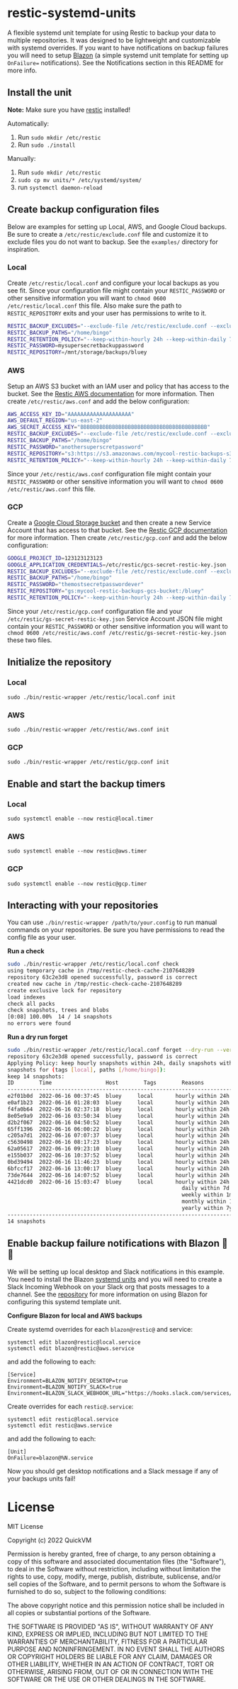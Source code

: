 # restic-systemd-units

A flexible systemd unit template for using Restic to backup your data to multiple repositories. It was designed to be lightweight and customizable with systemd overrides. If you want to have notifications on backup failures you will need to setup [Blazon](https://github.com/quickvm/blazon) (a simple systemd unit template for setting up `OnFailure=` notifications). See the Notifications section in this README for more info.

## Install the unit

**Note:** Make sure you have [restic](https://restic.readthedocs.io/en/latest/020_installation.html) installed!

Automatically:
1. Run `sudo mkdir /etc/restic`
1. Run `sudo ./install`

Manually:
1. Run `sudo mkdir /etc/restic`
1. `sudo cp mv units/* /etc/systemd/system/`
1. run `systemctl daemon-reload`


## Create backup configuration files

Below are examples for setting up Local, AWS, and Google Cloud backups. Be sure to create a `/etc/restic/exclude.conf` file and customize it to exclude files you do not want to backup. See the `examples/` directory for inspiration.

### Local

Create `/etc/restic/local.conf` and configure your local backups as you see fit. Since your configuration file might contain your `RESTIC_PASSWORD` or other sensitive information you will want to `chmod 0600 /etc/restic/local.conf` this file. Also make sure the path to `RESTIC_REPOSITORY` exits and your user has permissions to write to it.

```bash
RESTIC_BACKUP_EXCLUDES="--exclude-file /etc/restic/exclude.conf --exclude-if-present .restic_exclude"
RESTIC_BACKUP_PATHS="/home/bingo"
RESTIC_RETENTION_POLICY="--keep-within-hourly 24h --keep-within-daily 7d --keep-within-weekly 1m --keep-within-monthly 1y --keep-within-yearly 7y"
RESTIC_PASSWORD=mysupersecretbackuppassword
RESTIC_REPOSITORY=/mnt/storage/backups/bluey
```

### AWS

Setup an AWS S3 bucket with an IAM user and policy that has access to the bucket. See the [Restic AWS documentation](https://restic.readthedocs.io/en/latest/080_examples.html) for more information. Then create `/etc/restic/aws.conf` and add the below configuration:

```bash
AWS_ACCESS_KEY_ID="AAAAAAAAAAAAAAAAAAAA"
AWS_DEFAULT_REGION="us-east-2"
AWS_SECRET_ACCESS_KEY="BBBBBBBBBBBBBBBBBBBBBBBBBBBBBBBBBBBBBBBB"
RESTIC_BACKUP_EXCLUDES="--exclude-file /etc/restic/exclude.conf --exclude-if-present .restic_exclude"
RESTIC_BACKUP_PATHS="/home/bingo"
RESTIC_PASSWORD="anothersuperscretpassword"
RESTIC_REPOSITORY="s3:https://s3.amazonaws.com/mycool-restic-backups-s3-bucket/bluey"
RESTIC_RETENTION_POLICY="--keep-within-hourly 24h --keep-within-daily 7d --keep-within-weekly 1m --keep-within-monthly 1y --keep-within-yearly 7y"
```

Since your `/etc/restic/aws.conf` configuration file might contain your `RESTIC_PASSWORD` or other sensitive information you will want to `chmod 0600 /etc/restic/aws.conf` this file.

### GCP

Create a [Google Cloud Storage bucket](https://cloud.google.com/storage/docs/creating-buckets) and then create a new Service Account that has access to that bucket. See the [Restic GCP documentation](https://restic.readthedocs.io/en/latest/030_preparing_a_new_repo.html#google-cloud-storage) for more information. Then create `/etc/restic/gcp.conf` and add the below configuration:

```bash
GOOGLE_PROJECT_ID=123123123123
GOOGLE_APPLICATION_CREDENTIALS=/etc/restic/gcs-secret-restic-key.json
RESTIC_BACKUP_EXCLUDES="--exclude-file /etc/restic/exclude.conf --exclude-if-present .restic_exclude"
RESTIC_BACKUP_PATHS="/home/bingo"
RESTIC_PASSWORD="themostsecretpasswordever"
RESTIC_REPOSITORY="gs:mycool-restic-backups-gcs-bucket:/bluey"
RESTIC_RETENTION_POLICY="--keep-within-hourly 24h --keep-within-daily 7d --keep-within-weekly 1m --keep-within-monthly 1y --keep-within-yearly 7y"
```

Since your `/etc/restic/gcp.conf` configuration file and your `/etc/restic/gs-secret-restic-key.json` Service Account JSON file might contain your `RESTIC_PASSWORD` or other sensitive information you will want to `chmod 0600 /etc/restic/aws.conf /etc/restic/gs-secret-restic-key.json` these two files.

## Initialize the repository

### Local

```
sudo ./bin/restic-wrapper /etc/restic/local.conf init
```

### AWS

```
sudo ./bin/restic-wrapper /etc/restic/aws.conf init
```

### GCP

```
sudo ./bin/restic-wrapper /etc/restic/gcp.conf init
```

## Enable and start the backup timers

### Local

```
sudo systemctl enable --now restic@local.timer
```

### AWS

```
sudo systemctl enable --now restic@aws.timer
```

### GCP

```
sudo systemctl enable --now restic@gcp.timer
```

## Interacting with your repositories

You can use `./bin/restic-wrapper /path/to/your.config` to run manual commands on your repositories. Be sure you have permissions to read the config file as your user.

**Run a check**

```bash
sudo ./bin/restic-wrapper /etc/restic/local.conf check
using temporary cache in /tmp/restic-check-cache-2107648289
repository 63c2e3d8 opened successfully, password is correct
created new cache in /tmp/restic-check-cache-2107648289
create exclusive lock for repository
load indexes
check all packs
check snapshots, trees and blobs
[0:08] 100.00%  14 / 14 snapshots
no errors were found
```

**Run a dry run forget**
```bash
sudo ./bin/restic-wrapper /etc/restic/local.conf forget --dry-run --verbose --tag local --group-by "paths,tags" --keep-within-hourly 24h --keep-within-daily 7d --keep-within-weekly 1m --keep-within-monthly 1y --keep-within-yearly 7y
repository 63c2e3d8 opened successfully, password is correct
Applying Policy: keep hourly snapshots within 24h, daily snapshots within 7d, weekly snapshots within 1m, monthly snapshots within 1y, yearly snapshots within 7y
snapshots for (tags [local], paths [/home/bingo]):
keep 14 snapshots:
ID        Time                 Host        Tags        Reasons            Paths
-------------------------------------------------------------------------------------
e2f01b0d  2022-06-16 00:37:45  bluey     local       hourly within 24h  /home/bingo
e0af1b23  2022-06-16 01:28:03  bluey     local       hourly within 24h  /home/bingo
f4fa0b64  2022-06-16 02:37:18  bluey     local       hourly within 24h  /home/bingo
8e05e9a9  2022-06-16 03:50:34  bluey     local       hourly within 24h  /home/bingo
d2b2f067  2022-06-16 04:50:52  bluey     local       hourly within 24h  /home/bingo
65ff1396  2022-06-16 06:00:22  bluey     local       hourly within 24h  /home/bingo
c205a7d1  2022-06-16 07:07:37  bluey     local       hourly within 24h  /home/bingo
c5630498  2022-06-16 08:17:23  bluey     local       hourly within 24h  /home/bingo
62a05617  2022-06-16 09:23:10  bluey     local       hourly within 24h  /home/bingo
e155b037  2022-06-16 10:37:52  bluey     local       hourly within 24h  /home/bingo
0bd39494  2022-06-16 11:46:23  bluey     local       hourly within 24h  /home/bingo
6bfccf17  2022-06-16 13:00:17  bluey     local       hourly within 24h  /home/bingo
73de7644  2022-06-16 14:07:52  bluey     local       hourly within 24h  /home/bingo
4421dcd0  2022-06-16 15:03:47  bluey     local       hourly within 24h  /home/bingo
                                                       daily within 7d
                                                       weekly within 1m
                                                       monthly within 1y
                                                       yearly within 7y
-------------------------------------------------------------------------------------
14 snapshots
```

## Enable backup failure notifications with Blazon 📣📣

We will be setting up local desktop and Slack notifications in this example. You need to install the Blazon [systemd units](https://github.com/quickvm/blazon#install-the-systemd-unit-template) and you will need to create a Slack Incoming Webhook on your Slack org that posts messages to a channel. See the [repository](https://github.com/quickvm/blazon) for more information on using Blazon for configuring this systemd template unit.

**Configure Blazon for local and AWS backups**

Create systemd overrides for each `blazon@restic@` and service:

```
systemctl edit blazon@restic@local.service
systemctl edit blazon@restic@aws.service
```

and add the following to each:

```
[Service]
Environment=BLAZON_NOTIFY_DESKTOP=true
Environment=BLAZON_NOTIFY_SLACK=true
Environment=BLAZON_SLACK_WEBHOOK_URL="https://hooks.slack.com/services/AAAAAAAAAAA/AAAAAAAAAAA/HHHHHHHHHHHHHHHHHHHHHHHHH"
```

Create overrides for each `restic@.service`:

```
systemctl edit restic@local.service
systemctl edit restic@aws.service
```

and add the following to each:

```
[Unit]
OnFailure=blazon@%N.service
```

Now you should get desktop notifications and a Slack message if any of your backups units fail!

# License

MIT License

Copyright (c) 2022 QuickVM

Permission is hereby granted, free of charge, to any person obtaining a copy
of this software and associated documentation files (the "Software"), to deal
in the Software without restriction, including without limitation the rights
to use, copy, modify, merge, publish, distribute, sublicense, and/or sell
copies of the Software, and to permit persons to whom the Software is
furnished to do so, subject to the following conditions:

The above copyright notice and this permission notice shall be included in all
copies or substantial portions of the Software.

THE SOFTWARE IS PROVIDED "AS IS", WITHOUT WARRANTY OF ANY KIND, EXPRESS OR
IMPLIED, INCLUDING BUT NOT LIMITED TO THE WARRANTIES OF MERCHANTABILITY,
FITNESS FOR A PARTICULAR PURPOSE AND NONINFRINGEMENT. IN NO EVENT SHALL THE
AUTHORS OR COPYRIGHT HOLDERS BE LIABLE FOR ANY CLAIM, DAMAGES OR OTHER
LIABILITY, WHETHER IN AN ACTION OF CONTRACT, TORT OR OTHERWISE, ARISING FROM,
OUT OF OR IN CONNECTION WITH THE SOFTWARE OR THE USE OR OTHER DEALINGS IN THE
SOFTWARE.
